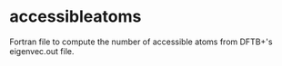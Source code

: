 # accessibleatoms
Fortran file to compute the number of accessible atoms from DFTB+'s eigenvec.out file.
